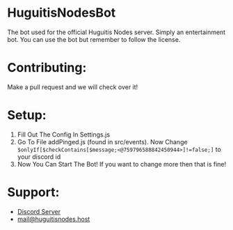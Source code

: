 # HuguitisNodesBot
The bot used for the official Huguitis Nodes server. Simply an entertainment bot.
You can use the bot but remember to follow the license.

# Contributing:
Make a pull request and we will check over it!

# Setup:
1. Fill Out The Config In Settings.js
2. Go To File addPinged.js (found in src/events). Now Change ```$onlyIf[$checkContains[$message;<@759796588842450944>]!=false;]``` to your discord id
3. Now You Can Start The Bot! If you want to change more then that is fine!
# Support:
- [Discord Server](https://discord.gg/CVbPZRt9yG)
- mail@huguitisnodes.host
